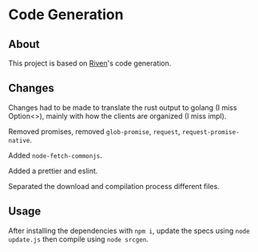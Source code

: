# Code Generation

## About

This project is based on [Riven](https://github.com/MingweiSamuel/Riven/)'s code generation.

## Changes

Changes had to be made to translate the rust output to golang (I miss Option<>), mainly with how the clients are organized (I miss impl).

Removed promises, removed `glob-promise`, `request`, `request-promise-native`.

Added `node-fetch-commonjs`.

Added a prettier and eslint.

Separated the download and compilation process different files.

## Usage

After installing the dependencies with `npm i`, update the specs using `node update.js` then compile using `node srcgen`.
